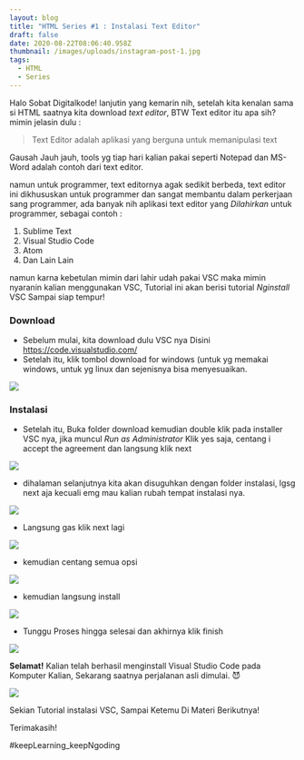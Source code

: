 ```yaml
---
layout: blog
title: "HTML Series #1 : Instalasi Text Editor"
draft: false
date: 2020-08-22T08:06:40.958Z
thumbnail: /images/uploads/instagram-post-1.jpg
tags:
  - HTML
  - Series
---
```

Halo Sobat Digitalkode! lanjutin yang kemarin nih, setelah kita kenalan sama si HTML saatnya kita download *text editor*, BTW Text editor itu apa sih? mimin jelasin dulu :

> Text Editor adalah aplikasi yang berguna untuk memanipulasi text

Gausah Jauh jauh, tools yg tiap hari kalian pakai seperti Notepad dan MS-Word adalah contoh dari text editor.

namun untuk programmer, text editornya agak sedikit berbeda, text editor ini dikhususkan untuk programmer dan sangat membantu dalam perkerjaan sang programmer, ada banyak nih aplikasi text editor yang *Dilahirkan* untuk programmer, sebagai contoh :

1. Sublime Text
2. Visual Studio Code
3. Atom
4. Dan Lain Lain

namun karna kebetulan mimin dari lahir udah pakai VSC maka mimin nyaranin kalian menggunakan VSC, Tutorial ini akan berisi tutorial *Nginstall*  VSC Sampai siap tempur!

### Download

* Sebelum mulai, kita download dulu VSC nya Disini <https://code.visualstudio.com/>
* Setelah itu, klik tombol download for windows (untuk yg memakai windows, untuk yg linux dan sejenisnya bisa menyesuaikan.

![](/images/uploads/visual-studio-code-code-editing.-redefined-1-.png)

### Instalasi

* Setelah itu, Buka folder download kemudian double klik pada installer VSC nya, jika muncul *Run as Administrator* Klik yes saja, centang i accept the agreement dan langsung klik next

![](/images/uploads/2-min.png)

* dihalaman selanjutnya kita akan disuguhkan dengan folder instalasi, lgsg next aja kecuali emg mau kalian rubah tempat instalasi nya.



![](/images/uploads/3-min.png)

* Langsung gas klik next lagi

![](/images/uploads/4-min.png)

* kemudian centang semua opsi

![](/images/uploads/5-min.png)

* kemudian langsung install

![](/images/uploads/6-min.png)

* Tunggu Proses hingga selesai dan akhirnya klik finish

![](/images/uploads/8-min.png)

**Selamat!** Kalian telah berhasil menginstall Visual Studio Code pada Komputer Kalian, Sekarang saatnya perjalanan asli dimulai. :smiling_imp:

![](/images/uploads/9..png)

Sekian Tutorial instalasi VSC, Sampai Ketemu Di Materi Berikutnya!

Terimakasih!

\#keepLearning_keepNgoding